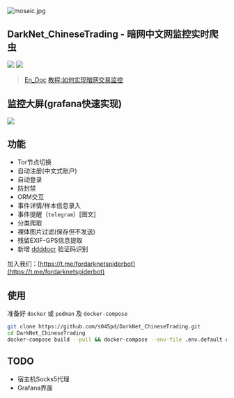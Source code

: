 ![mosaic.jpg](media/mosaic.jpg)
## DarkNet_ChineseTrading - 暗网中文网监控实时爬虫
![](https://img.shields.io/badge/language-python3-orange.svg)
![](https://img.shields.io/badge/platform-mac|lunix|window-orange.svg)

> [En_Doc](https://github.com/aoii103/DarkNet_ChineseTrading/blob/master/README_en.md)
> [教程:如何实现暗网交易监控](https://mp.weixin.qq.com/s/OaPjAaNcEefQxaXQykheqg)

## 监控大屏(grafana快速实现)
![](media/grafana.png)

## 功能

- Tor节点切换
- 自动注册(中文式账户)
- 自动登录
- 防封禁
- ORM交互
- 事件详情/样本信息录入
- 事件提醒（`telegram`）[图文]
- 分类爬取
- 裸体图片过滤(保存但不发送)
- 残留EXIF-GPS信息提取
- 新增 [ddddocr](https://github.com/sml2h3/ddddocr) 验证码识别

加入我们：[https://t.me/fordarknetspiderbot](https://t.me/fordarknetspiderbot)

## 使用

准备好 `docker` 或 `podman` 及 `docker-compose`

```bash
git clone https://github.com/s045pd/DarkNet_ChineseTrading.git
cd DarkNet_ChineseTrading
docker-compose build --pull && docker-compose --env-file .env.default up
```

## TODO

- 宿主机Socks5代理
- Grafana界面
